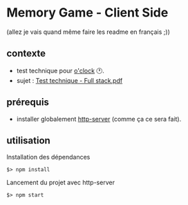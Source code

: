 # Memory Game - Client Side

(allez je vais quand même faire les readme en français ;))

## contexte

- test technique pour [o'clock](https://oclock.io/blog/275/on-a-besoin-de-renforts) :clock1:.
- sujet : [Test technique - Full stack.pdf](../Test&#32;technique&#32;-&#32;Full&#32;stack.pdf)

## prérequis

- installer globalement [http-server](https://www.npmjs.com/package/http-server) (comme ça ce sera fait).

## utilisation

Installation des dépendances
```
$> npm install
```

Lancement du projet avec http-server
```
$> npm start
```
